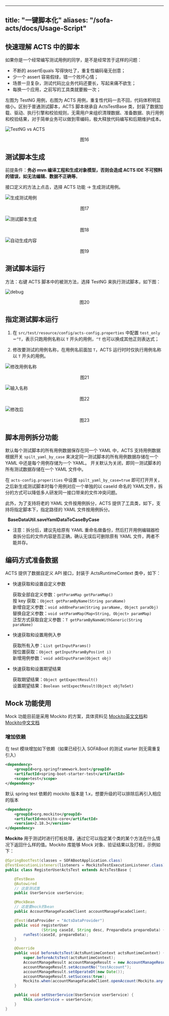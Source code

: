 
---
title: "一键脚本化"
aliases: "/sofa-acts/docs/Usage-Script"
---


## 快速理解 ACTS 中的脚本
如果你是一个经常编写测试用例的同学，是不是经常苦于这样的问题：
* 不断的 assertEquals 写得快吐了，重复性编码毫无创意；
* 少一个 assert 容易假绿，错一个败坏心情；
* 场景一旦复杂，测试代码比业务代码还要长，写起来痛不欲生；
* 每换一个应用，之前写的工具类就要搬一次；

左图为 TestNG 用例，右图为 ACTS 用例，重复性代码一去不回，代码体积明显缩小。区别于普通测试脚本，ACTS 脚本继承自 ActsTestBase 类，封装了数据加载、驱动、执行引擎和校验规则，无需用户来组织清理数据、准备数据、执行用例和校验结果，对于简单业务可以做到零编码，极大释放代码编写和后期维护成本。

![TestNG vs ACTS](testng-vs-acts.png)
<p align="center">图16</p>

## 测试脚本生成

前提条件：__务必 mvn 编译工程和生成对象模型，否则会造成 ACTS IDE 不可预料的错误，如无法编辑、数据不正确等__。

接口定义的方法上点击，选择 ACTS 功能 -> 生成测试用例。

![生成测试用例](generate-test-case.png)
<p align="center">图17</p>


![测试脚本生成](test-script-generation.png)
<p align="center">图18</p>


![自动生成内容](generated-data.png)
<p align="center">图19</p>

## 测试脚本运行
方法：右键 ACTS 脚本中的被测方法，选择 TestNG 来执行测试脚本，如下图：

![debug](debug.png)
<p align="center">图20</p>

## 指定测试脚本运行

1. 在 `src/test/resource/config/acts-config.properties` 中配置 `test_only＝^T`，表示只跑用例名称以 `T` 开头的用例，`^T` 也可以换成其他正则表达式；

2. 修改要测试的用例名称，在用例名前面加 `T`，ACTS 运行时时仅执行用例名称以 `T` 开头的用例。

![修改用例名称](change-case-name.png)
<p align="center">图21</p>


![输入名称](enter-case-name.png)
<div data-type="alignment" data-value="center" style="text-align:center">
  <div data-type="p">图22</div>
</div>


![修改后](result.png)
<div data-type="alignment" data-value="center" style="text-align:center">
  <div data-type="p">图23</div>
</div>


## 脚本用例拆分功能

默认每个测试脚本的所有用例数据保存在同一个 YAML 中，ACTS 支持用例数据根据开关 `spilt_yaml_by_case` 来决定同一测试脚本的所有用例数据存储在一个 YAML 中还是每个用例存储为一个 YAML。
开关默认为关闭，即同一测试脚本的所有测试数据存储在一个 YAML 文件中。

在 `acts-config.properities` 中设置 `spilt_yaml_by_case=true` 即可打开开关，之后新生成测试脚本时每个用例对应一个单独的以 caseId 命名的 YAML文件，拆分的方式可以降低多人研发同一接口带来的文件冲突问题。 

此外，为了支持将老的 YAML 文件按用例拆分，ACTS 提供了工具类，如下，支持将指定脚本下，指定路径的 YAML 文件按用例拆分。

   __BaseDataUtil.saveYamlDataToCaseByCase__

* 注意：拆分后，建议先给原有 YAML 重命名做备份，然后打开用例编辑器检查拆分后的文件内容是否正确，确认无误后可删除原有 YAML 文件，两者不能并存。

## 编码方式准备数据
ACTS 提供了数据自定义 API 接口，封装于 ActsRuntimeContext 类中，如下：
+ 快速获取和设置自定义参数
    
    获取全部自定义参数：`getParamMap getParamMap()` <br/>
    按 key 获取：`Object getParamByName(String paraName)` <br/>
    新增自定义参数：`void addOneParam(String paraName, Object paraObj)` <br/>
    替换自定义参数：`void setParamMap(Map<String, Object> paramMap)` <br/>
    泛型方式获取自定义参数：`T getParamByNameWithGeneric(String paraName)`

+ 快速获取和设置用例入参

    获取所有入参：`List getInputParams()` <br/>
    按位置获取：`Object getInputParamByPos(int i)` <br/>
    新增用例参数：`void addInputParam(Object obj)` 

+ 快速获取和设置期望结果

    获取期望结果：`Object getExpectResult()` <br/>
    设置期望结果：`Boolean setExpectResult(Object objToSet)`

## Mock 功能使用
Mock 功能目前是采用 Mockito 的方案，具体资料见 
[Mockito英文文档](https://static.javadoc.io/org.mockito/mockito-core/2.18.3/org/mockito/Mockito.html)和
[Mockito中文文档](https://github.com/hehonghui/mockito-doc-zh)
### 增加依赖
在 test 模块增加如下依赖（如果已经引入 SOFABoot 的测试 starter 则无需重复引入）
```xml
<dependency>
    <groupId>org.springframework.boot</groupId>
    <artifactId>spring-boot-starter-test</artifactId>
    <scope>test</scope>
</dependency>
```
默认 spring test 依赖的 mockito 版本是 1.x，想要升级的可以排除后再引入相应的版本
```xml
<dependency>
    <groupId>org.mockito</groupId>
    <artifactId>mockito-core</artifactId>
    <version>2.18.3</version>
</dependency>
```

__Mockito__ 用于测试时进行打桩处理，通过它可以指定某个类的某个方法在什么情况下返回什么样的值。Mockito 库能够 Mock 对象、验证结果以及打桩，示例如下：

```java
@SpringBootTest(classes = SOFABootApplication.class)
@TestExecutionListeners(listeners = MockitoTestExecutionListener.class)
public class RegisterUserActsTest extends ActsTestBase {

    @TestBean
    @Autowired
    // 这是测试类
    public UserService userService;

    @MockBean
    // 这是要mock的bean
    public AccountManageFacadeClient accountManageFacadeClient;

    @Test(dataProvider = "ActsDataProvider")
    public void registerUser
                (String caseId, String desc, PrepareData prepareData) {
        runTest(caseId, prepareData);
    }

    @Override
    public void beforeActsTest(ActsRuntimeContext actsRuntimeContext) {
        super.beforeActsTest(actsRuntimeContext);
        AccountManageResult accountManageResult = new AccountManageResult();
        accountManageResult.setAccountNo("testAccount");
        accountManageResult.setOperateDt(new Date());
        accountManageResult.setSuccess(true);
        Mockito.when(accountManageFacadeClient.openAccount(Mockito.any(NormalOpenAccountRequest.class))).thenReturn(accountManageResult);
    }

    public void setUserService(UserService userService) {
        this.userService = userService;
    }
}
```
